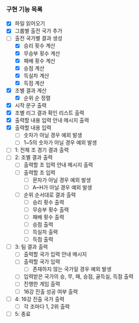 ### 구현 기능 목록

- [x]  파일 읽어오기
- [x]  그룹별 출전 국가 추가
- [ ]  출전 국가별 결과 생성
    - [x]  승리 횟수 계산
    - [x]  무승부 횟수 계산
    - [x]  패배 횟수 계산
    - [x]  승점 계산
    - [x]  득실차 계산
    - [x]  득점 계산
- [x]  조별 결과 계산
    - [x]  순위 순 정렬
- [x]  시작 문구 출력
- [x]  조별 리그 결과 확인 리스트 출력
- [x]  출력할 내용 입력 안내 메시지 출력
- [x]  출력할 내용 입력
    - [ ]  숫자가 아닐 경우 예외 발생
    - [ ]  1~5의 숫자가 아닐 경우 예외 발생
- [ ]  1: 전체 조 경기 결과 출력
- [ ]  2: 조별 결과 출력
    - [ ]  출력할 조 입력 안내 메시지 출력
    - [ ]  출력할 조 입력
        - [ ]  문자가 아닐 경우 예외 발생
        - [ ]  A~H가 아닐 경우 예외 발생
    - [ ]  순위 순서대로 결과 출력
        - [ ]  승리 횟수 출력
        - [ ]  무승부 횟수 출력
        - [ ]  패배 횟수 출력
        - [ ]  승점 출력
        - [ ]  득실차 출력
        - [ ]  득점 출력
- [ ]  3: 팀 결과 출력
    - [ ]  출력할 국가 입력 안내 메시지
    - [ ]  출력할 국가 입력
        - [ ]  존재하지 않는 국가일 경우 예외 발생
    - [ ]  입력받은 국가의 승, 무, 패, 승점, 골득실, 득점 출력
    - [ ]  진행한 게임 출력
    - [ ]  16강 진출 성공 여부 출력
- [ ]  4: 16강 진출 국가 출력
    - [ ]  각 조마다 1, 2위 출력
- [ ]  5: 종료
